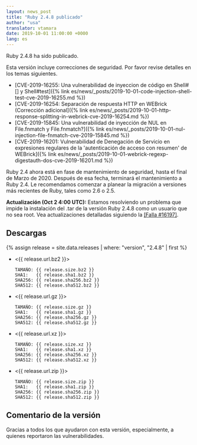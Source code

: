 ```yaml
---
layout: news_post
title: "Ruby 2.4.8 publicado"
author: "usa"
translator: vtamara
date: 2019-10-01 11:00:00 +0000
lang: es
---
```


Ruby 2.4.8 ha sido publicado.

Esta versión incluye correcciones de seguridad.
Por favor revise detalles en los temas siguientes.

* [CVE-2019-16255: Una vulnerabilidad de inyeccion de código en Shell#[] y Shell#test]({% link es/news/_posts/2019-10-01-code-injection-shell-test-cve-2019-16255.md %})
* [CVE-2019-16254: Separación de respuesta HTTP en WEBrick (Corrección adicional]({% link es/news/_posts/2019-10-01-http-response-splitting-in-webrick-cve-2019-16254.md %})
* [CVE-2019-15845: Una vulnerabilidad de inyección de NUL en File.fnmatch y File.fnmatch?]({% link es/news/_posts/2019-10-01-nul-injection-file-fnmatch-cve-2019-15845.md %})
* [CVE-2019-16201: Vulnerabilidad de Denegación de Servicio en expresiones regulares de la 'autenticación de acceso con resumen' de WEBrick]({% link es/news/_posts/2019-10-01-webrick-regexp-digestauth-dos-cve-2019-16201.md %})

Ruby 2.4 ahora está en fase de mantenimiento de seguridad, hasta el final de
Marzo de 2020.  Después de esa fecha, terminará el mantenimiento a Ruby 2.4.
Le recomendamos comenzar a planear la migración a versiones más
recientes de Ruby, tales como 2.6 o 2.5.


__Actualización (Oct 2 4:00 UTC):__ Estamos resolviendo un problema que impide la instalación del .tar de la versión Ruby 2.4.8 como un usuario que no sea root.  Vea actualizaciones detalladas siguiendo la [[Falla #16197]](https://bugs.ruby-lang.org/issues/16197).

## Descargas

{% assign release = site.data.releases | where: "version", "2.4.8" | first %}

* <{{ release.url.bz2 }}>

      TAMAÑO: {{ release.size.bz2 }}
      SHA1:   {{ release.sha1.bz2 }}
      SHA256: {{ release.sha256.bz2 }}
      SHA512: {{ release.sha512.bz2 }}

* <{{ release.url.gz }}>

      TAMAÑO: {{ release.size.gz }}
      SHA1:   {{ release.sha1.gz }}
      SHA256: {{ release.sha256.gz }}
      SHA512: {{ release.sha512.gz }}

* <{{ release.url.xz }}>

      TAMAÑO: {{ release.size.xz }}
      SHA1:   {{ release.sha1.xz }}
      SHA256: {{ release.sha256.xz }}
      SHA512: {{ release.sha512.xz }}

* <{{ release.url.zip }}>

      TAMAÑO: {{ release.size.zip }}
      SHA1:   {{ release.sha1.zip }}
      SHA256: {{ release.sha256.zip }}
      SHA512: {{ release.sha512.zip }}

## Comentario de la versión

Gracias a todos los que ayudaron con esta versión, especialmente,
a quienes reportaron las vulnerabilidades.
